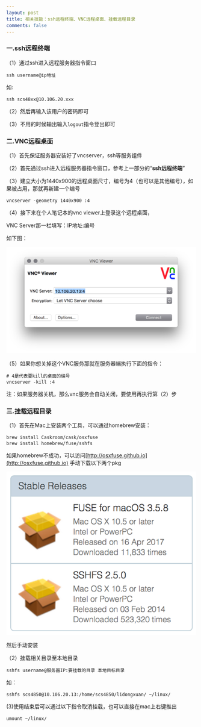 ```yaml
---
layout: post
title: 相关技能：ssh远程终端、VNC远程桌面、挂载远程目录
comments: false
---
```


<!--more-->

### 一.ssh远程终端 ###

（1）通过ssh进入远程服务器指令窗口

```
ssh username@ip地址
```

如:

```
ssh scs48xx@10.106.20.xxx
```

（2）然后再输入该用户的密码即可

（3）不用的时候输出输入```logout```指令登出即可

### 二.VNC远程桌面 ###

（1）首先保证服务器安装好了vncserver，ssh等服务组件

（2）首先通过ssh进入远程服务器指令窗口，参考上一部分的“**ssh远程终端**”

（3）建立大小为1440x900的远程桌面尺寸，编号为4（也可以是其他编号），如果被占用，那就再新建一个编号

```
vncserver -geometry 1440x900 :4
```

（4）接下来在个人笔记本的vnc viewer上登录这个远程桌面，

VNC Server那一栏填写：IP地址:编号

如下图：

![1](/public/images/2016-12-24-yuancheng/1.png)

（5）如果你想关掉这个VNC服务那就在服务器端执行下面的指令：

```
# 4是代表要kill的桌面的编号
vncserver -kill :4
```

注：如果服务器关机，那么vnc服务会自动关闭，要使用再执行第（2）步

### 三.挂载远程目录 ###

（1）首先在Mac上安装两个工具，可以通过homebrew安装：

```
brew install Caskroom/cask/osxfuse
brew install homebrew/fuse/sshfs
```

如果homebrew不成功，可以访问[http://osxfuse.github.io](http://osxfuse.github.io) 手动下载以下两个pkg

![1](/public/images/2016-12-24-yuancheng/2.png)

然后手动安装

（2）挂载相关目录至本地目录

```
sshfs username@服务器IP:要挂载的目录 本地目标目录
```
如：

```
sshfs scs4850@10.106.20.13:/home/scs4850/lidongxuan/ ~/linux/
```
 (3)使用结束后可以通过以下指令取消挂载，也可以直接在mac上右键推出
 
```
umount ~/linux/
```
